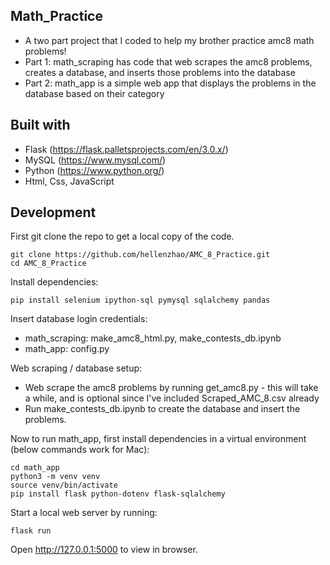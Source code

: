 ## Math_Practice

- A two part project that I coded to help my brother practice amc8 math problems!
- Part 1: math_scraping has code that web scrapes the amc8 problems, creates a database, and inserts those problems into the database
- Part 2: math_app is a simple web app that displays the problems in the database based on their category


## Built with

- Flask (https://flask.palletsprojects.com/en/3.0.x/)
- MySQL (https://www.mysql.com/)
- Python (https://www.python.org/)
- Html, Css, JavaScript


## Development

First git clone the repo to get a local copy of the code.
```
git clone https://github.com/hellenzhao/AMC_8_Practice.git
cd AMC_8_Practice
```

Install dependencies:
```
pip install selenium ipython-sql pymysql sqlalchemy pandas
```

Insert database login credentials:
* math_scraping: make_amc8_html.py, make_contests_db.ipynb
* math_app: config.py


Web scraping / database setup:
* Web scrape the amc8 problems by running get_amc8.py - this will take a while, and is optional since I've included Scraped_AMC_8.csv already
* Run make_contests_db.ipynb to create the database and insert the problems.


Now to run math_app, first install dependencies in a virtual environment (below commands work for Mac):
```
cd math_app
python3 -m venv venv
source venv/bin/activate
pip install flask python-dotenv flask-sqlalchemy
```

Start a local web server by running:
```
flask run
```

Open http://127.0.0.1:5000 to view in browser.
